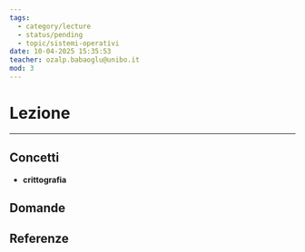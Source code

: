 ```yaml
---
tags:
  - category/lecture
  - status/pending
  - topic/sistemi-operativi
date: 10-04-2025 15:35:53
teacher: ozalp.babaoglu@unibo.it
mod: 3
---
```

# Lezione
---
## Concetti
- **crittografia**

## Domande

## Referenze
